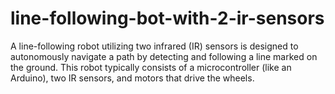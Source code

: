 # line-following-bot-with-2-ir-sensors
A line-following robot utilizing two infrared (IR) sensors is designed to autonomously navigate a path by detecting and following a line marked on the ground. This robot typically consists of a microcontroller (like an Arduino), two IR sensors, and motors that drive the wheels.
